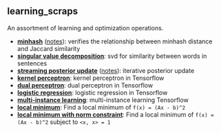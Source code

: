 learning_scraps
---

An assortment of learning and optimization operations.

* [**minhash**](minhash/minhash.py) ([notes](./)): verifies the relationship between minhash distance and Jaccard similarity
* [**singular value decomposition**](svdtext/svdtext.py): svd for similarity between words in sentences
* [**streaming posterior update**](./posterior/cointoss.py) ([notes](./posterior)): iterative posterior update
* [**kernel perceptron**](./kernel_perceptron/kernel_perceptron.py): kernel perceptron in Tensorflow
* [**dual perceptron**](./dual_perceptron/dual_perceptron.py): dual perceptron in Tensorflow
* [**logistic regression**](./log_reg/log_reg.py): logistic regression in Tensorflow
* [**multi-instance learning**](./mitr/): multi-instance learning Tensorflow
* [**local minimum**](./local_min/local_min.py): Find a local minimum of `f(x) = (Ax - b)^2`
* [**local minimum with norm constraint**](./local_min_constraint/local_min_constraint.py): Find a local minimum of `f(x) = (Ax - b)^2` subject to `<x, x> = 1 `
